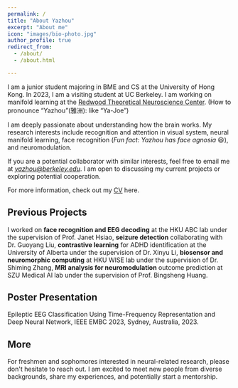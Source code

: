 ```yaml
---
permalink: /
title: "About Yazhou"
excerpt: "About me"
icon: "images/bio-photo.jpg"
author_profile: true
redirect_from: 
  - /about/
  - /about.html

---
```

I am a junior student majoring in BME and CS at the University of Hong Kong. In 2023, I am a visiting student at UC Berkeley. I am working on manifold learning at the [Redwood Theoretical Neuroscience Center](https://redwood.berkeley.edu/). (How to pronounce “Yazhou”(雅洲): like “Ya-Joe”)

I am deeply passionate about understanding how the brain works. My research interests include recognition and attention in visual system, neural manifold learning, face recognition (*Fun fact: Yazhou has face agnosia* 😆), and neuromodulation.

If you are a potential collaborator with similar interests, feel free to email me at *<a href="mailto:yazhou@berkeley.edu">yazhou@berkeley.edu</a>*. I am open to discussing my current projects or exploring potential cooperation.

For more information, check out my <a href="https://connecthkuhk-my.sharepoint.com/:b:/g/personal/nebula_connect_hku_hk/EcOAvaxs05pLinaXhDdjRVUBCz739LBk4ugCoskwJZfB1A?e=2AcrjU" target="_blank">CV</a> here.

## Previous Projects

I worked on **face recognition and EEG decoding** at the HKU ABC lab under the supervision of Prof. Janet Hsiao, **seizure detection** collaborating with Dr. Guoyang Liu, **contrastive learning** for ADHD identification at the University of Alberta under the supervision of Dr. Xinyu Li, **biosensor and neuromorphic computing** at HKU WISE lab under the supervision of Dr. Shiming Zhang, **MRI analysis for neuromodulation** outcome prediction at SZU Medical AI lab under the supervision of Prof. Bingsheng Huang.

## Poster Presentation
Epileptic EEG Classification Using Time-Frequency Representation and Deep Neural Network, IEEE EMBC 2023, Sydney, Australia, 2023.

## More
For freshmen and sophomores interested in neural-related research, please don't hesitate to reach out. I am excited to meet new people from diverse backgrounds, share my experiences, and potentially start a mentorship.

